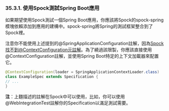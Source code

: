 ### 35.3.1. 使用Spock測試Spring Boot應用

如果期望使用Spock測試一個Spring Boot應用，你應該將Spock的spock-spring模塊依賴添加到應用的建構中。spock-spring將Spring的測試框架整合到了Spock裡。

注意你不能使用上述提到的@SpringApplicationConfiguration註解，因為[Spock找不到@ContextConfiguration元註解](https://code.google.com/p/spock/issues/detail?id=349)。為了繞過該限製，你應該直接使用@ContextConfiguration註解，並使用Spring Boot特定的上下文加載器來配置它。
```java
@ContextConfiguration(loader = SpringApplicationContextLoader.class)
class ExampleSpec extends Specification {
// ...
}
```
**注**：上麵描述的註解在Spock中可以使用，比如，你可以使用@WebIntegrationTest註解你的Specification以滿足測試需要。
